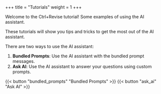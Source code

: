 +++
title = "Tutorials"
weight = 1
+++

Welcome to the Ctrl+Revise tutorial!
Some examples of using the AI assistant.

These tutorials will show you tips and tricks to get the most out of the AI assistant.

There are two ways to use the AI assistant:

1) **Bundled Prompts**: Use the AI assistant with the bundled prompt messages.
2) **Ask AI**: Use the AI assistant to answer your questions using custom prompts.

{{< button "bundled_prompts" "Bundled Prompts" >}} {{< button "ask_ai" "Ask AI" >}}
